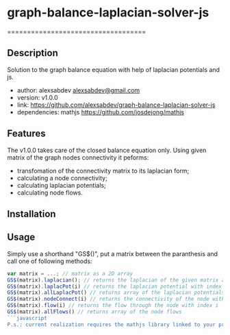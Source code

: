 # graph-balance-laplacian-solver-js
===================================
## Description
Solution to the graph balance equation with help of laplacian potentials and js.
* author: alexsabdev <alexsabdev@gmail.com>
* version: v1.0.0
* link: https://github.com/alexsabdev/graph-balance-laplacian-solver-js
* dependencies: mathjs <https://github.com/josdejong/mathjs>
## Features
The v1.0.0 takes care of the closed balance equation only. Using given matrix of the graph nodes connectivity it peforms:
* transfomation of the connectivity matrix to its laplacian form;
* calculating a node connectivity;
* calculating laplacian potentials;
* calculating node flows.
## Installation

## Usage
Simply use a shorthand "GS$()", put a matrix between the paranthesis and call one of following methods:
```javascript
var matrix = ...; // matrix as a 2D array
GS$(matrix).laplacian(); // returns the laplacian of the given matrix as a 2D array
GS$(matrix).laplacPot(i) // returns the laplacian potential with index i which corresponds to the solution of this index
GS$(matrix).allLaplacPot() // returns array of the laplacian potentials / the equation solutions
GS$(matrix).nodeConnect(i) // returns the connectivity of the node with index i
GS$(matrix).flow(i) // returns the flow through the node with index i
GS$(matrix).allFlows() // returns array of the node flows
```javascript
P.s.: current realization requires the mathjs library linked to your project.
